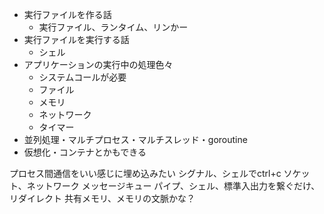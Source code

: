 - 実行ファイルを作る話
  - 実行ファイル、ランタイム、リンかー
- 実行ファイルを実行する話
  - シェル
- アプリケーションの実行中の処理色々
  - システムコールが必要
  - ファイル
  - メモリ
  - ネットワーク
  - タイマー
- 並列処理・マルチプロセス・マルチスレッド・goroutine
- 仮想化・コンテナとかもできる



プロセス間通信をいい感じに埋め込みたい
シグナル、シェルでctrl+c
ソケット、ネットワーク
メッセージキュー
パイプ、シェル、標準入出力を繋ぐだけ、リダイレクト
共有メモリ、メモリの文脈かな？